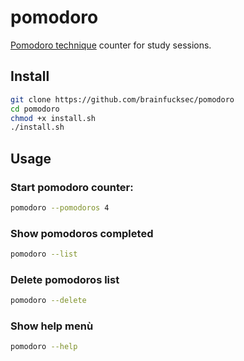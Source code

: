 # pomodoro

[Pomodoro technique](https://en.wikipedia.org/wiki/Pomodoro_Technique) counter for study sessions.

## Install
```bash
git clone https://github.com/brainfucksec/pomodoro
cd pomodoro
chmod +x install.sh
./install.sh
```

## Usage

### Start pomodoro counter:
```bash
pomodoro --pomodoros 4
```

### Show pomodoros completed
```bash
pomodoro --list
```

### Delete pomodoros list
```bash
pomodoro --delete
```

### Show help menù
```bash
pomodoro --help
```
